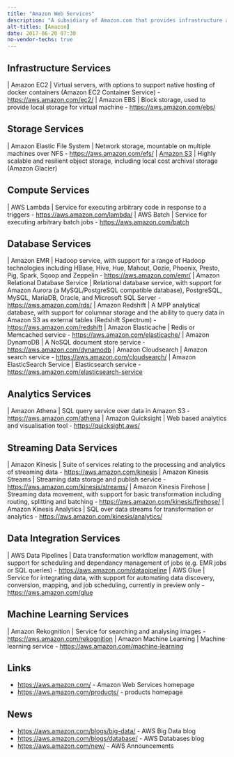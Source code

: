 ```yaml
---
title: "Amazon Web Services"
description: "A subsidiary of Amazon.com that provides infrastructure and platform cloud services, including virtual machines and storage infrastructure services and plus database, analytics, real time data processing and data pipeline platform services, with services available in 16 geographical regions.  Launched to support internal Amazon.com services in July 2002, with the first launch of a public service in November 2004, and now comfortably the largest cloud services provider."
alt-titles: [Amazon]
date: 2017-06-20 07:30
no-vendor-techs: true
---
```

## Infrastructure Services

| Amazon EC2 | Virtual servers, with options to support native hosting of docker containers (Amazon EC2 Container Service) - <https://aws.amazon.com/ec2/> 
| Amazon EBS | Block storage, used to provide local storage for virtual machine - <https://aws.amazon.com/ebs/>

## Storage Services

| Amazon Elastic File System | Network storage, mountable on multiple machines over NFS - <https://aws.amazon.com/efs/>
| [Amazon S3](/technologies/amazon-s3) | Highly scalable and resilient object storage, including local cost archival storage (Amazon Glacier)

## Compute Services

| AWS Lambda | Service for executing arbitrary code in response to a triggers - <https://aws.amazon.com/lambda/>
| AWS Batch | Service for executing arbitrary batch jobs - <https://aws.amazon.com/batch>

## Database Services

| Amazon EMR | Hadoop service, with support for a range of Hadoop technologies including HBase, Hive, Hue, Mahout, Oozie, Phoenix, Presto, Pig, Spark, Sqoop and Zeppelin - <https://aws.amazon.com/emr/>
| Amazon Relational Database Service | Relational database service, with support for Amazon Aurora (a MySQL/PostgreSQL compatible database), PostgreSQL, MySQL, MariaDB, Oracle, and Microsoft SQL Server - <https://aws.amazon.com/rds/>
| Amazon Redshift | A MPP analytical database, with support for columnar storage and the ability to query data in Amazon S3 as external tables (Redshift Spectrum) - <https://aws.amazon.com/redshift>
| Amazon Elasticache | Redis or Memcached service - <https://aws.amazon.com/elasticache/>
| Amazon DynamoDB | A NoSQL document store service - <https://aws.amazon.com/dynamodb>
| Amazon Cloudsearch | Amazon search service - <https://aws.amazon.com/cloudsearch/>
| Amazon ElasticSearch Service | Elasticsearch service - <https://aws.amazon.com/elasticsearch-service>

## Analytics Services

| Amazon Athena | SQL query service over data in Amazon S3 - <https://aws.amazon.com/athena>
| Amazon Quicksight | Web based analytics and visualisation tool - <https://quicksight.aws/>

## Streaming Data Services

| Amazon Kinesis | Suite of services relating to the processing and analytics of streaming data - <https://aws.amazon.com/kinesis>
| Amazon Kinesis Streams | Streaming data storage and publish service - <https://aws.amazon.com/kinesis/streams/>
| Amazon Kinesis Firehose | Streaming data movement, with support for basic transformation including routing, splitting and batching - <https://aws.amazon.com/kinesis/firehose/>
| Amazon Kinesis Analytics | SQL over data streams for transformation or analytics - <https://aws.amazon.com/kinesis/analytics/>

## Data Integration Services

| AWS Data Pipelines | Data transformation workflow management, with support for scheduling and dependancy management of jobs (e.g. EMR jobs or SQL queries) - <https://aws.amazon.com/datapipeline>
| AWS Glue | Service for integrating data, with support for automating data discovery, conversion, mapping, and job scheduling, currently in preview only - <https://aws.amazon.com/glue>

## Machine Learning Services

| Amazon Rekognition | Service for searching and analysing images - <https://aws.amazon.com/rekognition>
| Amazon Machine Learning | Machine learning service - <https://aws.amazon.com/machine-learning>

## Links

* <https://aws.amazon.com/> - Amazon Web Services homepage
* <https://aws.amazon.com/products/> - products homepage

## News

* <https://aws.amazon.com/blogs/big-data/> - AWS Big Data blog
* <https://aws.amazon.com/blogs/database/> - AWS Databases blog
* <https://aws.amazon.com/new/> - AWS Announcements